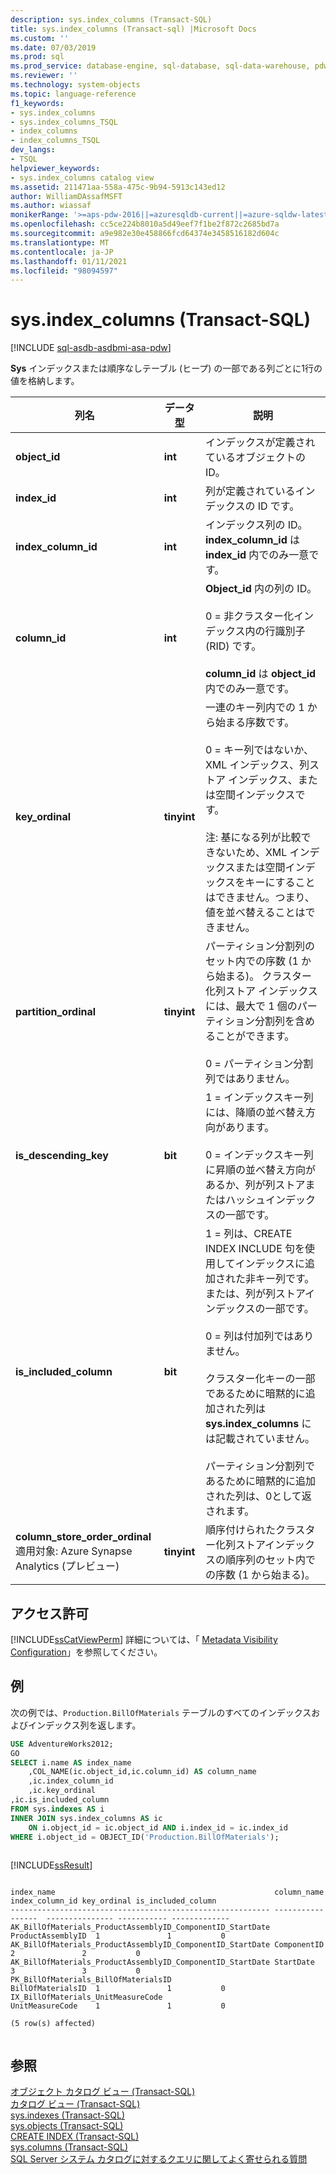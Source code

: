 ```yaml
---
description: sys.index_columns (Transact-SQL)
title: sys.index_columns (Transact-sql) |Microsoft Docs
ms.custom: ''
ms.date: 07/03/2019
ms.prod: sql
ms.prod_service: database-engine, sql-database, sql-data-warehouse, pdw
ms.reviewer: ''
ms.technology: system-objects
ms.topic: language-reference
f1_keywords:
- sys.index_columns
- sys.index_columns_TSQL
- index_columns
- index_columns_TSQL
dev_langs:
- TSQL
helpviewer_keywords:
- sys.index_columns catalog view
ms.assetid: 211471aa-558a-475c-9b94-5913c143ed12
author: WilliamDAssafMSFT
ms.author: wiassaf
monikerRange: '>=aps-pdw-2016||=azuresqldb-current||=azure-sqldw-latest||>=sql-server-2016||>=sql-server-linux-2017||=azuresqldb-mi-current'
ms.openlocfilehash: cc5ce224b8010a5d49eef7f1be2f872c2685bd7a
ms.sourcegitcommit: a9e982e30e458866fcd64374e3458516182d604c
ms.translationtype: MT
ms.contentlocale: ja-JP
ms.lasthandoff: 01/11/2021
ms.locfileid: "98094597"
---
```

# <a name="sysindex_columns-transact-sql"></a>sys.index_columns (Transact-SQL)
[!INCLUDE [sql-asdb-asdbmi-asa-pdw](../../includes/applies-to-version/sql-asdb-asdbmi-asa-pdw.md)]

  **Sys** インデックスまたは順序なしテーブル (ヒープ) の一部である列ごとに1行の値を格納します。  
  
|列名|データ型|説明|  
|-----------------|---------------|-----------------|  
|**object_id**|**int**|インデックスが定義されているオブジェクトの ID。|  
|**index_id**|**int**|列が定義されているインデックスの ID です。|  
|**index_column_id**|**int**|インデックス列の ID。 **index_column_id** は **index_id** 内でのみ一意です。|  
|**column_id**|**int**|**Object_id** 内の列の ID。<br /><br /> 0 = 非クラスター化インデックス内の行識別子 (RID) です。<br /><br /> **column_id** は **object_id** 内でのみ一意です。|  
|**key_ordinal**|**tinyint**|一連のキー列内での 1 から始まる序数です。<br /><br /> 0 = キー列ではないか、XML インデックス、列ストア インデックス、または空間インデックスです。<br /><br /> 注: 基になる列が比較できないため、XML インデックスまたは空間インデックスをキーにすることはできません。つまり、値を並べ替えることはできません。|  
|**partition_ordinal**|**tinyint**|パーティション分割列のセット内での序数 (1 から始まる)。 クラスター化列ストア インデックスには、最大で 1 個のパーティション分割列を含めることができます。<br /><br /> 0 = パーティション分割列ではありません。|  
|**is_descending_key**|**bit**|1 = インデックスキー列には、降順の並べ替え方向があります。<br /><br /> 0 = インデックスキー列に昇順の並べ替え方向があるか、列が列ストアまたはハッシュインデックスの一部です。|  
|**is_included_column**|**bit**|1 = 列は、CREATE INDEX INCLUDE 句を使用してインデックスに追加された非キー列です。または、列が列ストアインデックスの一部です。<br /><br /> 0 = 列は付加列ではありません。<br /><br /> クラスター化キーの一部であるために暗黙的に追加された列は **sys.index_columns** には記載されていません。<br /><br /> パーティション分割列であるために暗黙的に追加された列は、0として返されます。| 
|**column_store_order_ordinal**</br> 適用対象: Azure Synapse Analytics (プレビュー)|**tinyint**|順序付けられたクラスター化列ストアインデックスの順序列のセット内での序数 (1 から始まる)。|
  
## <a name="permissions"></a>アクセス許可

 [!INCLUDE[ssCatViewPerm](../../includes/sscatviewperm-md.md)] 詳細については、「 [Metadata Visibility Configuration](../../relational-databases/security/metadata-visibility-configuration.md)」を参照してください。  
  
## <a name="examples"></a>例

 次の例では、`Production.BillOfMaterials` テーブルのすべてのインデックスおよびインデックス列を返します。  
  
```sql
USE AdventureWorks2012;  
GO  
SELECT i.name AS index_name  
    ,COL_NAME(ic.object_id,ic.column_id) AS column_name  
    ,ic.index_column_id  
    ,ic.key_ordinal  
,ic.is_included_column  
FROM sys.indexes AS i  
INNER JOIN sys.index_columns AS ic
    ON i.object_id = ic.object_id AND i.index_id = ic.index_id  
WHERE i.object_id = OBJECT_ID('Production.BillOfMaterials');  
  
```  
  
 [!INCLUDE[ssResult](../../includes/ssresult-md.md)]  
  
```
  
index_name                                                 column_name        index_column_id key_ordinal is_included_column  
---------------------------------------------------------- -----------------  --------------- ----------- -------------  
AK_BillOfMaterials_ProductAssemblyID_ComponentID_StartDate ProductAssemblyID  1               1           0  
AK_BillOfMaterials_ProductAssemblyID_ComponentID_StartDate ComponentID        2               2           0  
AK_BillOfMaterials_ProductAssemblyID_ComponentID_StartDate StartDate          3               3           0  
PK_BillOfMaterials_BillOfMaterialsID                       BillOfMaterialsID  1               1           0  
IX_BillOfMaterials_UnitMeasureCode                         UnitMeasureCode    1               1           0  
  
(5 row(s) affected)  
  
```  
  
## <a name="see-also"></a>参照  
 [オブジェクト カタログ ビュー &#40;Transact-SQL&#41;](../../relational-databases/system-catalog-views/object-catalog-views-transact-sql.md)   
 [カタログ ビュー &#40;Transact-SQL&#41;](../../relational-databases/system-catalog-views/catalog-views-transact-sql.md)   
 [sys.indexes &#40;Transact-SQL&#41;](../../relational-databases/system-catalog-views/sys-indexes-transact-sql.md)   
 [sys.objects &#40;Transact-SQL&#41;](../../relational-databases/system-catalog-views/sys-objects-transact-sql.md)   
 [CREATE INDEX &#40;Transact-SQL&#41;](../../t-sql/statements/create-index-transact-sql.md)   
 [sys.columns (Transact-SQL)](../../relational-databases/system-catalog-views/sys-columns-transact-sql.md)   
 [SQL Server システム カタログに対するクエリに関してよく寄せられる質問](../../relational-databases/system-catalog-views/querying-the-sql-server-system-catalog-faq.md)  
  
  
